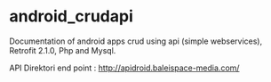 # android_crudapi

Documentation of android apps crud using api (simple webservices), Retrofit 2.1.0, Php and Mysql.

API Direktori end point :
http://apidroid.baleispace-media.com/
